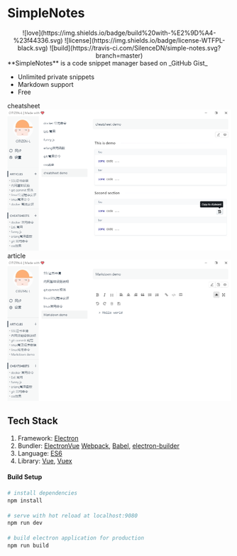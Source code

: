 # SimpleNotes
<center>
![love](https://img.shields.io/badge/build%20with-%E2%9D%A4-%23f44336.svg)
![license](https://img.shields.io/badge/license-WTFPL-black.svg)
![build](https://travis-ci.com/SilenceDN/simple-notes.svg?branch=master)
</center>
**SimpleNotes** is a code snippet manager based on _GitHub Gist_

-   Unlimited private snippets
-   Markdown support
-   Free

cheatsheet
![Screenshot](./docs/cheat_sheet_preview.png)
article
![Screenshot](./docs/markdown-preview.png)

## Tech Stack

1. Framework: [Electron](http://electron.atom.io/)
2. Bundler: [ElectronVue](https://github.com/SimulatedGREG/electron-vue) [Webpack](http://webpack.github.io/docs/), [Babel](https://babeljs.io), [electron-builder](https://github.com/electron-userland/electron-builder)
3. Language: [ES6](https://babeljs.io/docs/learn-es2015/)
4. Library: [Vue](https://vuejs.org), [Vuex](https://vuex.vuejs.com)

#### Build Setup

```bash
# install dependencies
npm install

# serve with hot reload at localhost:9080
npm run dev

# build electron application for production
npm run build


```

